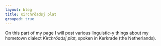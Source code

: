 ```yaml
---
layout: blog
title: Kirchröadsj plat
grouped: true
---
```


On this part of my page I will post various linguistic-y things about my hometown dialect *Kirchröadsj plat*, spoken in Kerkrade (the Netherlands).